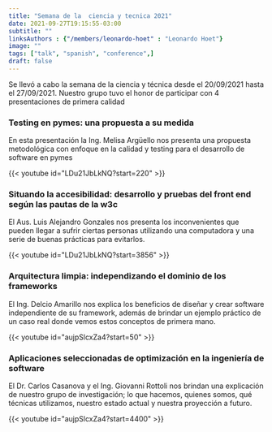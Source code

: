 ```yaml
---
title: "Semana de la  ciencia y tecnica 2021" 
date: 2021-09-27T19:15:55-03:00
subtitle: ""
linksAuthors : {"/members/leonardo-hoet" : "Leonardo Hoet"}
image: ""
tags: ["talk", "spanish", "conference",]
draft: false
---
```




Se llevó a cabo la semana de la ciencia y técnica desde el 20/09/2021 hasta el 27/09/2021. Nuestro grupo tuvo
el honor de participar con 4 presentaciones de primera calidad

<!--more-->


### Testing en pymes: una propuesta a su medida

En esta presentación la Ing. Melisa Argüello nos presenta una propuesta metodológica con enfoque
en la calidad y testing para el desarrollo de software en pymes


{{< youtube id="LDu21JbLkNQ?start=220" >}}


### Situando la accesibilidad: desarrollo y pruebas del front end según las pautas de la w3c

El Aus. Luis Alejandro Gonzales nos presenta los inconvenientes que
pueden llegar a sufrir ciertas personas utilizando una computadora y
una serie de buenas prácticas para evitarlos.

{{< youtube id="LDu21JbLkNQ?start=3856" >}}



### Arquitectura limpia: independizando el dominio de los frameworks

El Ing. Delcio Amarillo nos explica los beneficios de diseñar y crear software independiente de su framework,
además de brindar un ejemplo práctico de un caso real donde vemos estos conceptos de primera mano.


{{< youtube id="aujpSlcxZa4?start=50" >}}


### Aplicaciones seleccionadas de optimización en la ingeniería de software

El Dr. Carlos Casanova y el Ing. Giovanni Rottoli nos brindan una explicación de nuestro grupo de investigación;
lo que hacemos, quienes somos, qué técnicas utilizamos, nuestro estado actual y nuestra proyección a futuro.



{{< youtube id="aujpSlcxZa4?start=4400" >}}



